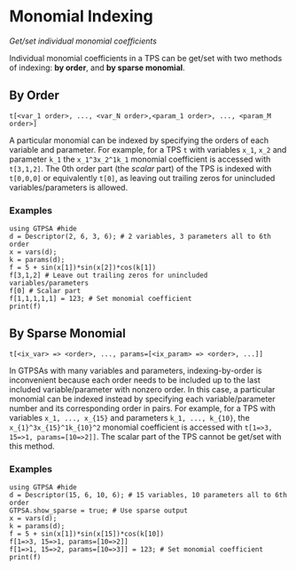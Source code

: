 # Monomial Indexing
*Get/set individual monomial coefficients*

Individual monomial coefficients in a TPS can be get/set with two methods of indexing: **by order**, and **by sparse monomial**. 

## By Order
`t[<var_1 order>, ..., <var_N order>,<param_1 order>, ..., <param_M order>]`

A particular monomial can be indexed by specifying the orders of each variable and parameter. For example, for a TPS `t` with variables ``x_1``, ``x_2`` and parameter ``k_1`` the ``x_1^3x_2^1k_1`` monomial coefficient is accessed with `t[3,1,2]`. The 0th order part (the *scalar* part) of the TPS is indexed with `t[0,0,0]` or equivalently `t[0]`, as leaving out trailing zeros for unincluded variables/parameters is allowed.

### Examples
```@repl
using GTPSA #hide
d = Descriptor(2, 6, 3, 6); # 2 variables, 3 parameters all to 6th order
x = vars(d);
k = params(d);
f = 5 + sin(x[1])*sin(x[2])*cos(k[1])
f[3,1,2] # Leave out trailing zeros for unincluded variables/parameters
f[0] # Scalar part
f[1,1,1,1,1] = 123; # Set monomial coefficient
print(f)
```

## By Sparse Monomial
`t[<ix_var> => <order>, ..., params=[<ix_param> => <order>, ...]]`

In GTPSAs with many variables and parameters, indexing-by-order is inconvenient because each order needs to be included up to the last included variable/parameter with nonzero order. In this case, a particular monomial can be indexed instead by specifying each variable/parameter number and its corresponding order in pairs. For example, for a TPS with variables ``x_1, ..., x_{15}`` and parameters ``k_1, ..., k_{10}``, the ``x_{1}^3x_{15}^1k_{10}^2`` monomial coefficient is accessed with `t[1=>3, 15=>1, params=[10=>2]]`. The scalar part of the TPS cannot be get/set with this method.

### Examples
```@repl
using GTPSA #hide
d = Descriptor(15, 6, 10, 6); # 15 variables, 10 parameters all to 6th order
GTPSA.show_sparse = true; # Use sparse output
x = vars(d);
k = params(d);
f = 5 + sin(x[1])*sin(x[15])*cos(k[10])
f[1=>3, 15=>1, params=[10=>2]]
f[1=>1, 15=>2, params=[10=>3]] = 123; # Set monomial coefficient
print(f)
```




